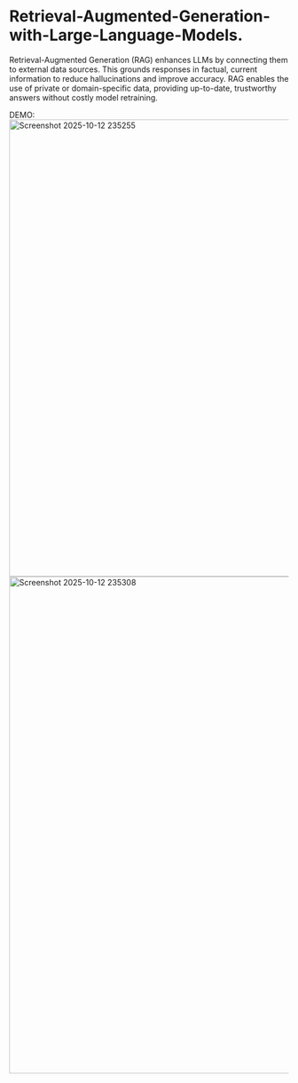 # Retrieval-Augmented-Generation-with-Large-Language-Models.
Retrieval-Augmented Generation (RAG) enhances LLMs by connecting them to external data sources. This grounds responses in factual, current information to reduce hallucinations and improve accuracy. RAG enables the use of private or domain-specific data, providing up-to-date, trustworthy answers without costly model retraining.

DEMO:
<img width="1918" height="823" alt="Screenshot 2025-10-12 235255" src="https://github.com/user-attachments/assets/0ebd0029-6d62-4780-8b2d-c2395e577df2" />
<img width="1919" height="895" alt="Screenshot 2025-10-12 235308" src="https://github.com/user-attachments/assets/e67245a5-3dd5-4ef1-8234-a787f555a2ce" />
